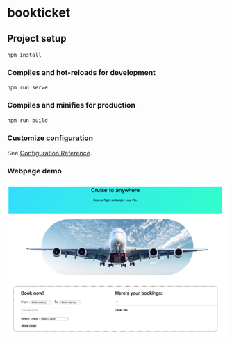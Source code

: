# bookticket

## Project setup
```
npm install
```

### Compiles and hot-reloads for development
```
npm run serve
```

### Compiles and minifies for production
```
npm run build
```

### Customize configuration
See [Configuration Reference](https://cli.vuejs.org/config/).

### Webpage demo
![image](https://github.com/high-j/bookticket/blob/master/View%20demo.png)
